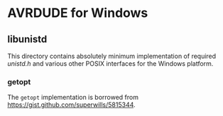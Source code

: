 # AVRDUDE for Windows

## libunistd

This directory contains absolutely minimum implementation of required _unistd.h_
and various other POSIX interfaces for the Windows platform.

### getopt

The `getopt` implementation is borrowed from https://gist.github.com/superwills/5815344.
